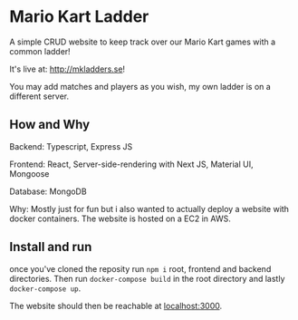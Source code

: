 # Mario Kart Ladder

A simple CRUD website to keep track over our Mario Kart games with a common ladder!

It's live at: http://mkladders.se!

You may add matches and players as you wish, my own ladder is on a different server.

## How and Why 
Backend: Typescript, Express JS

Frontend: React, Server-side-rendering with Next JS, Material UI, Mongoose

Database: MongoDB

Why: Mostly just for fun but i also wanted to actually deploy a website with docker containers. The website is hosted on a EC2 in AWS.

## Install and run
once you've cloned the reposity run `npm i` root, frontend and backend directories. 
Then run `docker-compose build` in the root directory and lastly `docker-compose up`.

The website should then be reachable at [localhost:3000](http://localhost:3000).

